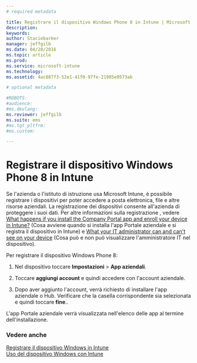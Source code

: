 ```yaml
---
# required metadata

title: Registrare il dispositivo Windows Phone 8 in Intune | Microsoft Intune
description:
keywords:
author: Staciebarker
manager: jeffgilb
ms.date: 04/28/2016
ms.topic: article
ms.prod:
ms.service: microsoft-intune
ms.technology:
ms.assetid: 4ac887f3-52e1-41f0-97fe-21985e0573ab

# optional metadata

#ROBOTS:
#audience:
#ms.devlang:
ms.reviewer: jeffgilb
ms.suite: ems
#ms.tgt_pltfrm:
#ms.custom:

---
```



# Registrare il dispositivo Windows Phone 8 in Intune

Se l'azienda o l'istituto di istruzione usa Microsoft Intune, è possibile registrare i dispositivi per poter accedere a posta elettronica, file e altre risorse aziendali. La registrazione dei dispositivi consente all'azienda di proteggere i suoi dati. Per altre informazioni sulla registrazione , vedere [What happens if you install the Company Portal app and enroll your device in Intune?](what-happens-if-you-install-the-company-portal-app-and-enroll-your-device-in-intune-windows.md) (Cosa avviene quando si installa l'app Portale aziendale e si registra il dispositivo in Intune) e [What your IT administrator can and can't see on your device](what-can-your-it-administrator-see-when-you-enroll-your-device-in-intune-windows.md) (Cosa può e non può visualizzare l'amministratore IT nel dispositivo).

Per registrare il dispositivo Windows Phone 8:

1.  Nel dispositivo toccare **Impostazioni** &gt; **App aziendali**.

2.  Toccare **aggiungi account** e quindi accedere con l'account aziendale.

3.  Dopo aver aggiunto l'account, verrà richiesto di installare l'app aziendale o Hub. Verificare che la casella corrispondente sia selezionata e quindi toccare **fine**..

L'app Portale aziendale verrà visualizzata nell'elenco delle app al termine dell'installazione.

### Vedere anche
[Registrare il dispositivo Windows in Intune](enroll-your-device-in-intune-windows.md)</br>
[Uso del dispositivo Windows con Intune](using-your-windows-device-with-intune.md)



<!--HONumber=May16_HO1-->


